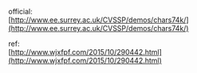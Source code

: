 official:  
[http://www.ee.surrey.ac.uk/CVSSP/demos/chars74k/](http://www.ee.surrey.ac.uk/CVSSP/demos/chars74k/)  

ref:  
[http://www.wjxfpf.com/2015/10/290442.html](http://www.wjxfpf.com/2015/10/290442.html)  
